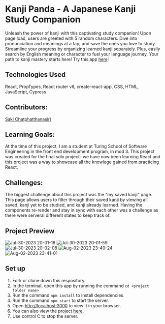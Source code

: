 # Kanji Panda - A Japanese Kanji Study Companion
Unleash the power of kanji with this captivating study companion! Upon page load, users are greeted with 5 random characters. Dive into pronunciation and meanings at a tap, and save the ones you love to study. Streamline your progress by organizing learned kanji separately. Plus, easily search by English meaning or character to fuel your language journey. Your path to kanji mastery starts here! 
Try this app <a href="https://kanji-panda-ts.vercel.app/">here</a>!

## Technologies Used
React, PropTypes, React router v6, create-react-app, CSS, HTML, JavaScript, Cypress

## Contributors:
<a href="https://github.com/sakisandrac">Saki Chatphatthanasiri</a><br>

## Learning Goals:
At the time of this project, I am a student at Turing School of Software Engineering in the front end development program, in mod 3. This project was created for the final solo project- we have now been learning React and this project was a way to showcase all the knowlege gained from practicing React. 

## Challenges:
The biggest challenge about this project was the "my saved kanji" page. This page allows users to filter through their saved kanji by viewing all saved, kanji yet to be studied, and kanji already learned. Having the components re-render and stay in sync with each other was a challenge as there were serveral different states to keep track of.

## Project Preview
![Jul-30-2023 20-01-18](https://github.com/sakisandrac/kanji-panda-ts/assets/118419729/9d06f958-4c6e-4b42-a3a4-ad01dda800fb)
![Jul-30-2023 20-01-59](https://github.com/sakisandrac/kanji-panda-ts/assets/118419729/f7bc1e01-80be-42bb-ac35-ac784dd268c9)
![Jul-30-2023 20-02-08](https://github.com/sakisandrac/kanji-panda-ts/assets/118419729/c530f286-6153-4d1e-b38c-8ecdc6f5dfda)
![Aug-02-2023 23-40-24](https://github.com/sakisandrac/kanji-panda-ts/assets/118419729/17b33022-ca28-46cc-b678-be078fdaab9d)
![Aug-02-2023 23-41-01](https://github.com/sakisandrac/kanji-panda-ts/assets/118419729/57201746-ad70-4efc-9750-eea6124322e5)

## Set up
1. Fork or clone down this respository. 
2. In the terminal, open this app by running the command `cd <project folder name>`
3. Run the command  `npm install` to install dependencies.
4. Run the command `npm start` to start the server.
5. Open [http://localhost:3000](http://localhost:3000) to view it in your browser.
6. You can also view the project <a href="https://kanji-panda-ts.vercel.app/">here</a>.
7. Use control C to stop the server.
